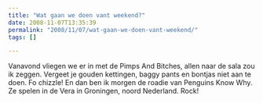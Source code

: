 ```yaml
---
title: "Wat gaan we doen vant weekend?"
date: 2008-11-07T13:35:39
permalink: "2008/11/07/wat-gaan-we-doen-vant-weekend/"
tags: []

---
```

Vanavond vliegen we er in met de Pimps And Bitches, allen naar de sala zou ik zeggen. Vergeet je gouden kettingen, baggy pants en bontjas niet aan te doen. Fo chizzle! En dan ben ik morgen de roadie van Penguins Know Why. Ze spelen in de Vera in Groningen, noord Nederland. Rock!
